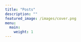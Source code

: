 ```yaml
---
title: "Posts"
description: ""
featured_image: /images/cover.png
menu:
  main:
    weight: 1
---
```

